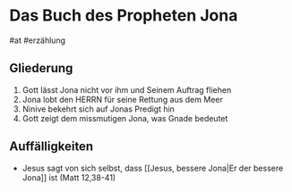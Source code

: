 # Das Buch des Propheten Jona

#at #erzählung 

## Gliederung

1. Gott lässt Jona nicht vor ihm und Seinem Auftrag fliehen
2. Jona lobt den HERRN für seine Rettung aus dem Meer
3. Ninive bekehrt sich auf Jonas Predigt hin
4. Gott zeigt dem missmutigen Jona, was Gnade bedeutet

## Auffälligkeiten

- Jesus sagt von sich selbst, dass [[Jesus, bessere Jona|Er der bessere Jona]] ist (Matt 12,38-41)